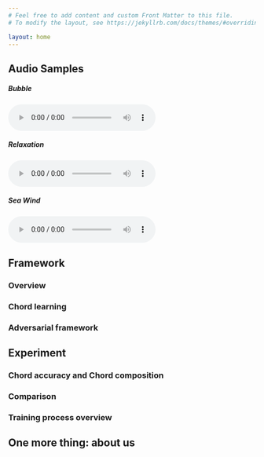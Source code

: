 ```yaml
---
# Feel free to add content and custom Front Matter to this file.
# To modify the layout, see https://jekyllrb.com/docs/themes/#overriding-theme-defaults

layout: home
---
```


## Audio Samples

##### Bubble

<audio src="/assets/1-bubble.mp3" controls preload></audio>

##### Relaxation

<audio src="/assets/2-relax.mp3" controls preload></audio>

##### Sea Wind

<audio src="/assets/3-sea-wind.mp3" controls preload></audio>

## Framework

### Overview

### Chord learning

### Adversarial framework

## Experiment

### Chord accuracy and Chord composition

### Comparison

### Training process overview

## One more thing: about us

 

